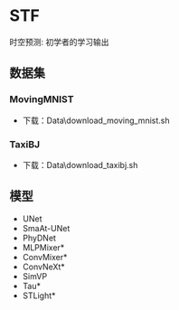 # STF
时空预测: 初学者的学习输出

## 数据集
### MovingMNIST
- 下载：Data\download_moving_mnist.sh
### TaxiBJ
- 下载：Data\download_taxibj.sh

## 模型
- UNet
- SmaAt-UNet
- PhyDNet
- MLPMixer*
- ConvMixer*
- ConvNeXt*
- SimVP
- Tau*
- STLight*